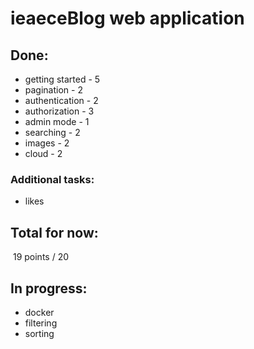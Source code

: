 # ieaeceBlog web application

## Done: 

+ getting started - 5
+ pagination - 2
+ authentication - 2
+ authorization - 3
+ admin mode - 1
+ searching - 2 
+ images - 2
+ cloud - 2

### Additional tasks: 

+ likes

## Total for now: 

​			19 points / 20

## In progress:

+ docker
+ filtering 
+ sorting
